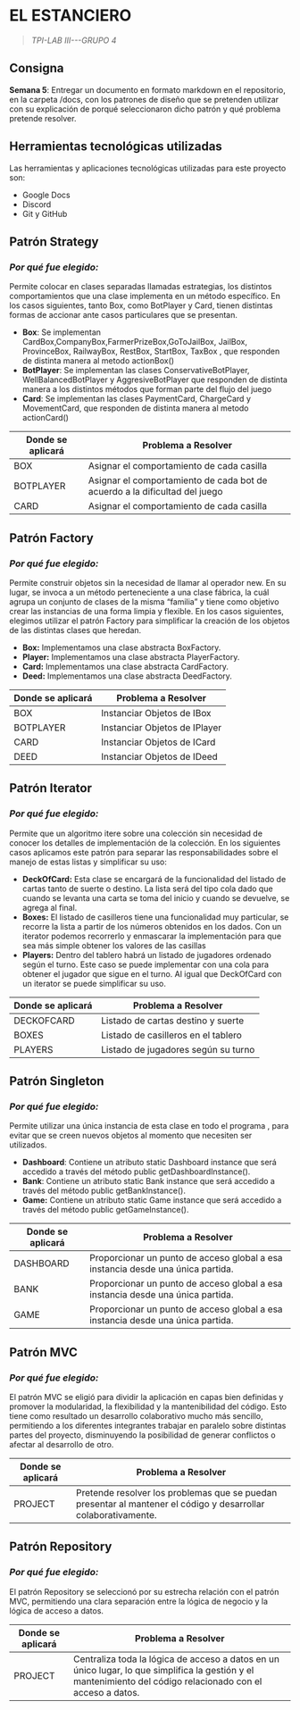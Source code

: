 # **EL ESTANCIERO**
>_TPI-LAB III---GRUPO 4_

## Consigna

**Semana 5**: Entregar un documento en formato markdown en el repositorio, en
la carpeta /docs, con los patrones de diseño que se pretenden utilizar con su
explicación de porqué seleccionaron dicho patrón y qué problema pretende
resolver.


## Herramientas tecnológicas utilizadas
Las herramientas y aplicaciones tecnológicas utilizadas para este proyecto son:
- Google Docs
- Discord
- Git y GitHub


## **Patrón Strategy**
### _Por qué fue elegido:_
Permite colocar en clases separadas llamadas estrategias, los distintos comportamientos que una clase implementa en un método específico.
En los casos siguientes, tanto Box, como BotPlayer y Card, tienen distintas formas de accionar ante casos particulares que se presentan.

- **Box**: Se implementan CardBox,CompanyBox,FarmerPrizeBox,GoToJailBox, JailBox, ProvinceBox, RailwayBox, RestBox, StartBox, TaxBox , que responden de distinta manera al metodo actionBox()
-  **BotPlayer**: Se implementan las clases ConservativeBotPlayer, WellBalancedBotPlayer y AggresiveBotPlayer que responden de distinta manera a los distintos métodos que forman parte del flujo del juego
-  **Card**: Se implementan las clases PaymentCard, ChargeCard y MovementCard, que responden de distinta manera al metodo actionCard()



| Donde se aplicará | Problema a Resolver                                                        |
|-------------------|----------------------------------------------------------------------------|
| BOX               | Asignar el comportamiento de cada casilla                                  |
| BOTPLAYER         | Asignar el comportamiento de cada bot de acuerdo a la dificultad del juego |
| CARD              | Asignar el comportamiento de cada casilla                                  |

## **Patrón Factory**
### _Por qué fue elegido:_
Permite construir objetos sin la necesidad de llamar al operador new. En su lugar, se invoca a un método perteneciente a una clase fábrica, la cuál agrupa un conjunto de clases de la misma “familia” y tiene como objetivo crear las instancias de una forma limpia y flexible.
En los casos siguientes, elegimos utilizar el patrón Factory para simplificar la creación de los objetos de las distintas clases que heredan.

- **Box:**  Implementamos una clase abstracta BoxFactory.
- **Player:** Implementamos una clase abstracta PlayerFactory.
- **Card:** Implementamos una clase abstracta CardFactory.
- **Deed:** Implementamos una clase abstracta DeedFactory.


| Donde se aplicará | Problema a Resolver           |
|-------------------|-------------------------------|
| BOX               | Instanciar Objetos de IBox    |
| BOTPLAYER         | Instanciar Objetos de IPlayer |
| CARD              | Instanciar Objetos de ICard   |
| DEED              | Instanciar Objetos de IDeed   |

## **Patrón Iterator**
### _Por qué fue elegido:_
Permite que un algoritmo itere sobre una colección sin necesidad de conocer los detalles de implementación de la colección. En los siguientes casos aplicamos este patrón para separar las responsabilidades sobre el manejo de estas listas y simplificar su uso:
- **DeckOfCard:** Esta clase se encargará de la funcionalidad del listado de cartas tanto de suerte o destino. La lista será del tipo cola dado que cuando se levanta una carta se toma del inicio y cuando se devuelve, se agrega al final.
- **Boxes:** El listado de casilleros tiene una funcionalidad muy particular, se recorre la lista a partir de los números obtenidos en los dados. Con un iterator podemos recorrerlo y enmascarar la implementación para que sea más simple obtener los valores de las casillas
- **Players:** Dentro del tablero habrá un listado de jugadores ordenado según el turno. Este caso se puede implementar con una cola para obtener el jugador que sigue en el turno. Al igual que DeckOfCard con un iterator se puede simplificar su uso.

| Donde se aplicará | Problema a Resolver                 |
|-------------------|-------------------------------------|
| DECKOFCARD        | Listado de cartas destino y suerte  |
| BOXES             | Listado de casilleros en el tablero |
| PLAYERS           | Listado de jugadores según su turno |

## **Patrón Singleton**
### _Por qué fue elegido:_
Permite utilizar una única instancia de esta clase en todo el programa , para evitar que se creen nuevos objetos al momento que necesiten ser utilizados.

- **Dashboard**: Contiene un atributo static Dashboard instance que será accedido a través del método public getDashboardInstance().
- **Bank**: Contiene un atributo static Bank instance que será accedido a través del método public getBankInstance().
- **Game:** Contiene un atributo static Game instance que será accedido a través del método public getGameInstance().

| Donde se aplicará  | Problema a Resolver                                                             |
|--------------------|---------------------------------------------------------------------------------|
| DASHBOARD          | Proporcionar un punto de acceso global a esa instancia desde una única partida. |
| BANK               | Proporcionar un punto de acceso global a esa instancia desde una única partida. |
| GAME               | Proporcionar un punto de acceso global a esa instancia desde una única partida. |

## **Patrón MVC**
### _Por qué fue elegido:_
El patrón MVC se eligió para dividir la aplicación en capas bien definidas y promover la modularidad, la flexibilidad y la mantenibilidad del código. Esto tiene como resultado un desarrollo colaborativo mucho más sencillo, permitiendo a los diferentes integrantes trabajar en paralelo sobre distintas partes del proyecto, disminuyendo la posibilidad de generar conflictos o afectar al desarrollo de otro.

| Donde se aplicará | Problema a Resolver           |
|-------------------|-------------------------------|
| PROJECT          | Pretende resolver los problemas que se puedan presentar al mantener el código y desarrollar colaborativamente.    |

## **Patrón Repository**
### _Por qué fue elegido:_
El patrón Repository se seleccionó por su estrecha relación con el patrón MVC, permitiendo una clara separación entre la lógica de negocio y la lógica de acceso a datos.

| Donde se aplicará | Problema a Resolver                                                                                                                                          |
|-------------------|--------------------------------------------------------------------------------------------------------------------------------------------------------------|
| PROJECT          | Centraliza toda la lógica de acceso a datos en un único lugar, lo que simplifica la gestión y el mantenimiento del código relacionado con el acceso a datos. |